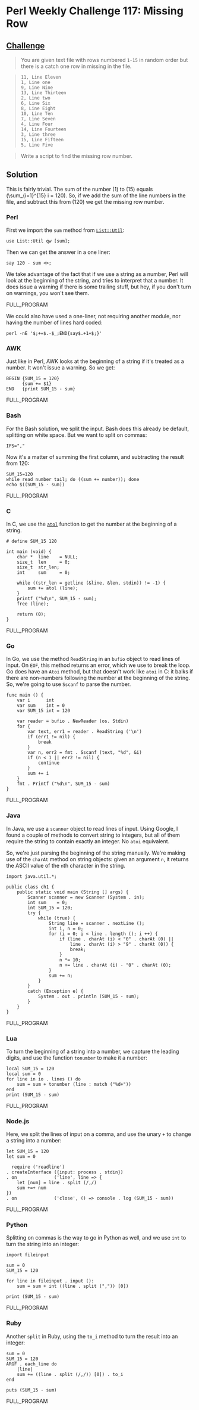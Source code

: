 # Perl Weekly Challenge 117: Missing Row

## [Challenge](https://perlweeklychallenge.org/blog/perl-weekly-challenge-117/#TASK1)

> You are given text file with rows numbered `1-15` in random order but
> there is a catch one row in missing in the file.

>     11, Line Eleven
>     1, Line one
>     9, Line Nine
>     13, Line Thirteen
>     2, Line two
>     6, Line Six
>     8, Line Eight
>     10, Line Ten
>     7, Line Seven
>     4, Line Four
>     14, Line Fourteen
>     3, Line three
>     15, Line Fifteen
>     5, Line Five

> Write a script to find the missing row number.

## Solution

This is fairly trivial. The sum of the number \(1\) to \(15\) equals
\(\sum_{i=1}^{15} i = 120\). So, if we add the sum of the line numbers
in the file, and subtract this from \(120\) we get the missing row number.

### Perl

First we import the `sum` method from [`List::Util`](#):
~~~~
use List::Util qw [sum];
~~~~
Then we can get the answer in a one liner:
~~~~
say 120 - sum <>;
~~~~
We take advantage of the fact that if we use a string as a number,
Perl will look at the beginning of the string, and tries to interpret
that a number. It does issue a warning if there is some trailing stuff,
but hey, if you don't turn on warnings, you won't see them.

FULL_PROGRAM

We could also have used a one-liner, not requiring another module, nor
having the number of lines hard coded:

~~~~
perl -nE '$;+=$.-$_;END{say$.+1+$;}'
~~~~

### AWK

Just like in Perl, AWK looks at the beginning of a string if it's
treated as a number. It won't issue a warning. So we get:
~~~~
BEGIN {SUM_15 = 120}
      {sum += $1}
END   {print SUM_15 - sum}
~~~~

FULL_PROGRAM

### Bash
For the Bash solution, we split the input. Bash does this already be
default, splitting on white space. But we want to split on commas:
~~~~
IFS=","
~~~~
Now it's a matter of summing the first column, and subtracting the
result from 120:
~~~~
SUM_15=120
while read number tail; do ((sum += number)); done
echo $((SUM_15 - sum))
~~~~

FULL_PROGRAM

### C
In C, we use the [`atol`](#) function to get the number at
the beginning of a string. 
~~~~
# define SUM_15 120

int main (void) {
    char *  line    = NULL;
    size_t  len     = 0;
    size_t  str_len;
    int     sum     = 0;

    while ((str_len = getline (&line, &len, stdin)) != -1) {
        sum += atol (line);
    }
    printf ("%d\n", SUM_15 - sum);
    free (line);

    return (0);
}
~~~~

FULL_PROGRAM

### Go

In Go, we use the method `ReadString` in an `bufio` object to read
lines of input. On `EOF`, this method returns an error, which we
use to break the loop. Go does have an `Atoi` method, but that doesn't
work like `atoi` in C: it balks if there are non-numbers following the
number at the beginning of the string. So, we're going to use `Sscanf`
to parse the number.

~~~~
func main () {
    var i      int
    var sum    int = 0
    var SUM_15 int = 120

    var reader = bufio . NewReader (os. Stdin)
    for {
        var text, err1 = reader . ReadString ('\n')
        if (err1 != nil) {
            break
        }
        var n, err2 = fmt . Sscanf (text, "%d", &i)
        if (n < 1 || err2 != nil) {
            continue
        }
        sum += i
    }
    fmt . Printf ("%d\n", SUM_15 - sum)
}
~~~~

FULL_PROGRAM

### Java

In Java, we use a `scanner` object to read lines of input. Using Google,
I found a couple of methods to convert string to integers, but all of them
require the string to contain exactly an integer. No `atoi` equivalent.

So, we're just parsing the beginning of the string manually. We're making
use of the `charAt` method on string objects: given an argument `n`,
it returns the ASCII value of the `n`th character in the string.

~~~~
import java.util.*;
    
public class ch1 {
    public static void main (String [] args) {
        Scanner scanner = new Scanner (System . in);
        int sum    = 0;
        int SUM_15 = 120;
        try {
            while (true) {
                String line = scanner . nextLine ();
                int i, n = 0;
                for (i = 0; i < line . length (); i ++) {
                    if (line . charAt (i) < "0" . charAt (0) ||
                        line . charAt (i) > "9" . charAt (0)) {
                        break;
                    }
                    n *= 10;
                    n += line . charAt (i) - "0" . charAt (0);
                }   
                sum += n;
            }
        }
        catch (Exception e) {
            System . out . println (SUM_15 - sum);
        }
    } 
}
~~~~

FULL_PROGRAM

### Lua

To turn the beginning of a string into a number, we capture the
leading digits, and use the function `tonumber` to make it a number:
~~~~
local SUM_15 = 120
local sum = 0
for line in io . lines () do
    sum = sum + tonumber (line : match ("%d+"))
end
print (SUM_15 - sum)
~~~~

FULL_PROGRAM

### Node.js

Here, we split the lines of input on a comma, and use the unary `+`
to change a string into a number:
~~~~
let SUM_15 = 120
let sum = 0

  require ('readline')
. createInterface ({input: process . stdin})   
. on              ('line', line => {
    let [num] = line . split (/,/)
    sum +=+ num
})
. on              ('close', () => console . log (SUM_15 - sum))
~~~~

FULL_PROGRAM

### Python

Splitting on commas is the way to go in Python as well, and we
use `int` to turn the string into an integer:
~~~~
import fileinput

sum = 0
SUM_15 = 120

for line in fileinput . input ():
    sum = sum + int ((line . split (",")) [0])

print (SUM_15 - sum)
~~~~

FULL_PROGRAM

### Ruby

Another `split` in Ruby, using the `to_i` method to turn the
result into an integer:
~~~~
sum = 0
SUM_15 = 120
ARGF . each_line do
    |line|
    sum += ((line . split (/,/)) [0]) . to_i
end

puts (SUM_15 - sum)
~~~~

FULL_PROGRAM
